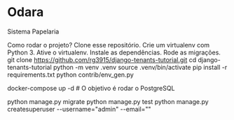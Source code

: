 # Odara
Sistema Papelaria

Como rodar o projeto?
Clone esse repositório.
Crie um virtualenv com Python 3.
Ative o virtualenv.
Instale as dependências.
Rode as migrações.
git clone https://github.com/rg3915/django-tenants-tutorial.git
cd django-tenants-tutorial
python -m venv .venv
source .venv/bin/activate
pip install -r requirements.txt
python contrib/env_gen.py

docker-compose up -d  # O objetivo é rodar o PostgreSQL

python manage.py migrate
python manage.py test
python manage.py createsuperuser --username="admin" --email=""
